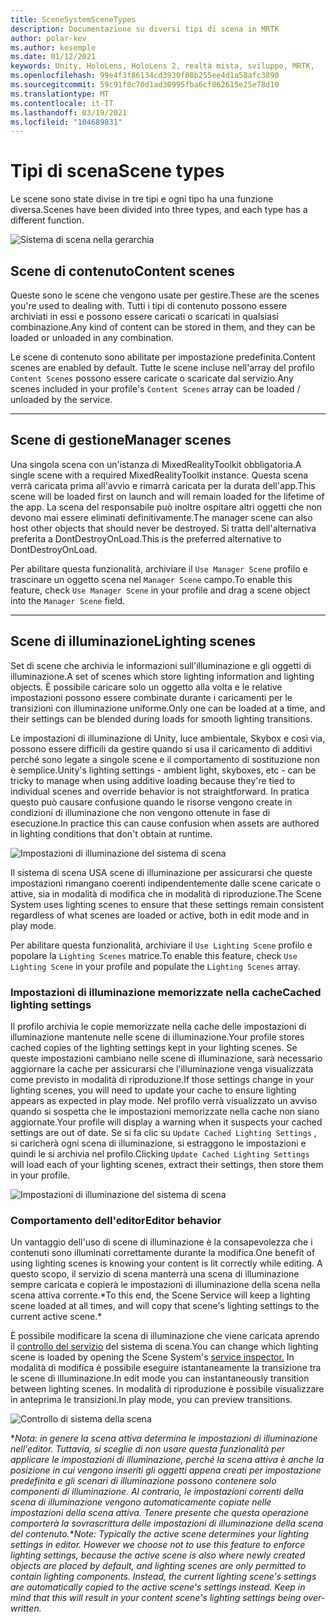 ```yaml
---
title: SceneSystemSceneTypes
description: Documentazione su diversi tipi di scena in MRTK
author: polar-kev
ms.author: kesemple
ms.date: 01/12/2021
keywords: Unity, HoloLens, HoloLens 2, realtà mista, sviluppo, MRTK,
ms.openlocfilehash: 99e4f3f86134cd3930f08b255ee4d1a58afc3890
ms.sourcegitcommit: 59c91f8c70d1ad30995fba6cf862615e25e78d10
ms.translationtype: MT
ms.contentlocale: it-IT
ms.lasthandoff: 03/19/2021
ms.locfileid: "104689831"
---
```

# <a name="scene-types"></a><span data-ttu-id="0b2ea-104">Tipi di scena</span><span class="sxs-lookup"><span data-stu-id="0b2ea-104">Scene types</span></span>

<span data-ttu-id="0b2ea-105">Le scene sono state divise in tre tipi e ogni tipo ha una funzione diversa.</span><span class="sxs-lookup"><span data-stu-id="0b2ea-105">Scenes have been divided into three types, and each type has a different function.</span></span>

![Sistema di scena nella gerarchia](../Images/SceneSystem/MRTK_SceneSystemEditorSceneHierarchy.PNG)

## <a name="content-scenes"></a><span data-ttu-id="0b2ea-107">Scene di contenuto</span><span class="sxs-lookup"><span data-stu-id="0b2ea-107">Content scenes</span></span>

<span data-ttu-id="0b2ea-108">Queste sono le scene che vengono usate per gestire.</span><span class="sxs-lookup"><span data-stu-id="0b2ea-108">These are the scenes you're used to dealing with.</span></span> <span data-ttu-id="0b2ea-109">Tutti i tipi di contenuto possono essere archiviati in essi e possono essere caricati o scaricati in qualsiasi combinazione.</span><span class="sxs-lookup"><span data-stu-id="0b2ea-109">Any kind of content can be stored in them, and they can be loaded or unloaded in any combination.</span></span>

<span data-ttu-id="0b2ea-110">Le scene di contenuto sono abilitate per impostazione predefinita.</span><span class="sxs-lookup"><span data-stu-id="0b2ea-110">Content scenes are enabled by default.</span></span> <span data-ttu-id="0b2ea-111">Tutte le scene incluse nell'array del profilo `Content Scenes` possono essere caricate o scaricate dal servizio.</span><span class="sxs-lookup"><span data-stu-id="0b2ea-111">Any scenes included in your profile's `Content Scenes` array can be loaded / unloaded by the service.</span></span>

___

## <a name="manager-scenes"></a><span data-ttu-id="0b2ea-112">Scene di gestione</span><span class="sxs-lookup"><span data-stu-id="0b2ea-112">Manager scenes</span></span>

<span data-ttu-id="0b2ea-113">Una singola scena con un'istanza di MixedRealityToolkit obbligatoria.</span><span class="sxs-lookup"><span data-stu-id="0b2ea-113">A single scene with a required MixedRealityToolkit instance.</span></span> <span data-ttu-id="0b2ea-114">Questa scena verrà caricata prima all'avvio e rimarrà caricata per la durata dell'app.</span><span class="sxs-lookup"><span data-stu-id="0b2ea-114">This scene will be loaded first on launch and will remain loaded for the lifetime of the app.</span></span> <span data-ttu-id="0b2ea-115">La scena del responsabile può inoltre ospitare altri oggetti che non devono mai essere eliminati definitivamente.</span><span class="sxs-lookup"><span data-stu-id="0b2ea-115">The manager scene can also host other objects that should never be destroyed.</span></span> <span data-ttu-id="0b2ea-116">Si tratta dell'alternativa preferita a DontDestroyOnLoad.</span><span class="sxs-lookup"><span data-stu-id="0b2ea-116">This is the preferred alternative to DontDestroyOnLoad.</span></span>

<span data-ttu-id="0b2ea-117">Per abilitare questa funzionalità, archiviare il `Use Manager Scene` profilo e trascinare un oggetto scena nel `Manager Scene` campo.</span><span class="sxs-lookup"><span data-stu-id="0b2ea-117">To enable this feature, check `Use Manager Scene` in your profile and drag a scene object into the `Manager Scene` field.</span></span>

___

## <a name="lighting-scenes"></a><span data-ttu-id="0b2ea-118">Scene di illuminazione</span><span class="sxs-lookup"><span data-stu-id="0b2ea-118">Lighting scenes</span></span>

<span data-ttu-id="0b2ea-119">Set di scene che archivia le informazioni sull'illuminazione e gli oggetti di illuminazione.</span><span class="sxs-lookup"><span data-stu-id="0b2ea-119">A set of scenes which store lighting information and lighting objects.</span></span> <span data-ttu-id="0b2ea-120">È possibile caricare solo un oggetto alla volta e le relative impostazioni possono essere combinate durante i caricamenti per le transizioni con illuminazione uniforme.</span><span class="sxs-lookup"><span data-stu-id="0b2ea-120">Only one can be loaded at a time, and their settings can be blended during loads for smooth lighting transitions.</span></span>

<span data-ttu-id="0b2ea-121">Le impostazioni di illuminazione di Unity, luce ambientale, Skybox e così via, possono essere difficili da gestire quando si usa il caricamento di additivi perché sono legate a singole scene e il comportamento di sostituzione non è semplice.</span><span class="sxs-lookup"><span data-stu-id="0b2ea-121">Unity's lighting settings - ambient light, skyboxes, etc - can be tricky to manage when using additive loading because they're tied to individual scenes and override behavior is not straightforward.</span></span> <span data-ttu-id="0b2ea-122">In pratica questo può causare confusione quando le risorse vengono create in condizioni di illuminazione che non vengono ottenute in fase di esecuzione.</span><span class="sxs-lookup"><span data-stu-id="0b2ea-122">In practice this can cause confusion when assets are authored in lighting conditions that don't obtain at runtime.</span></span>

![Impostazioni di illuminazione del sistema di scena](../Images/SceneSystem/MRTK_SceneSystemLightingSettings.PNG)

<span data-ttu-id="0b2ea-124">Il sistema di scena USA scene di illuminazione per assicurarsi che queste impostazioni rimangano coerenti indipendentemente dalle scene caricate o attive, sia in modalità di modifica che in modalità di riproduzione.</span><span class="sxs-lookup"><span data-stu-id="0b2ea-124">The Scene System uses lighting scenes to ensure that these settings remain consistent regardless of what scenes are loaded or active, both in edit mode and in play mode.</span></span>

<span data-ttu-id="0b2ea-125">Per abilitare questa funzionalità, archiviare il `Use Lighting Scene` profilo e popolare la `Lighting Scenes` matrice.</span><span class="sxs-lookup"><span data-stu-id="0b2ea-125">To enable this feature, check `Use Lighting Scene` in your profile and populate the `Lighting Scenes` array.</span></span>

### <a name="cached-lighting-settings"></a><span data-ttu-id="0b2ea-126">Impostazioni di illuminazione memorizzate nella cache</span><span class="sxs-lookup"><span data-stu-id="0b2ea-126">Cached lighting settings</span></span>

<span data-ttu-id="0b2ea-127">Il profilo archivia le copie memorizzate nella cache delle impostazioni di illuminazione mantenute nelle scene di illuminazione.</span><span class="sxs-lookup"><span data-stu-id="0b2ea-127">Your profile stores cached copies of the lighting settings kept in your lighting scenes.</span></span> <span data-ttu-id="0b2ea-128">Se queste impostazioni cambiano nelle scene di illuminazione, sarà necessario aggiornare la cache per assicurarsi che l'illuminazione venga visualizzata come previsto in modalità di riproduzione.</span><span class="sxs-lookup"><span data-stu-id="0b2ea-128">If those settings change in your lighting scenes, you will need to update your cache to ensure lighting appears as expected in play mode.</span></span> <span data-ttu-id="0b2ea-129">Nel profilo verrà visualizzato un avviso quando si sospetta che le impostazioni memorizzate nella cache non siano aggiornate.</span><span class="sxs-lookup"><span data-stu-id="0b2ea-129">Your profile will display a warning when it suspects your cached settings are out of date.</span></span> <span data-ttu-id="0b2ea-130">Se si fa clic su `Update Cached Lighting Settings` , si caricherà ogni scena di illuminazione, si estraggono le impostazioni e quindi le si archivia nel profilo.</span><span class="sxs-lookup"><span data-stu-id="0b2ea-130">Clicking `Update Cached Lighting Settings` will load each of your lighting scenes, extract their settings, then store them in your profile.</span></span>

![Impostazioni di illuminazione del sistema di scena](../Images/SceneSystem/MRTK_SceneSystemCachedLightingSettings.PNG)

### <a name="editor-behavior"></a><span data-ttu-id="0b2ea-132">Comportamento dell'editor</span><span class="sxs-lookup"><span data-stu-id="0b2ea-132">Editor behavior</span></span>

<span data-ttu-id="0b2ea-133">Un vantaggio dell'uso di scene di illuminazione è la consapevolezza che i contenuti sono illuminati correttamente durante la modifica.</span><span class="sxs-lookup"><span data-stu-id="0b2ea-133">One benefit of using lighting scenes is knowing your content is lit correctly while editing.</span></span> <span data-ttu-id="0b2ea-134">A questo scopo, il servizio di scena manterrà una scena di illuminazione sempre caricata e copierà le impostazioni di illuminazione della scena nella scena attiva corrente.\*</span><span class="sxs-lookup"><span data-stu-id="0b2ea-134">To this end, the Scene Service will keep a lighting scene loaded at all times, and will copy that scene's lighting settings to the current active scene.\*</span></span>

<span data-ttu-id="0b2ea-135">È possibile modificare la scena di illuminazione che viene caricata aprendo il [controllo del servizio](../../out-of-scope/MixedRealityConfigurationGuide.md#editor-utilities) del sistema di scena.</span><span class="sxs-lookup"><span data-stu-id="0b2ea-135">You can change which lighting scene is loaded by opening the Scene System's [service inspector.](../../out-of-scope/MixedRealityConfigurationGuide.md#editor-utilities)</span></span> <span data-ttu-id="0b2ea-136">In modalità di modifica è possibile eseguire istantaneamente la transizione tra le scene di illuminazione.</span><span class="sxs-lookup"><span data-stu-id="0b2ea-136">In edit mode you can instantaneously transition between lighting scenes.</span></span> <span data-ttu-id="0b2ea-137">In modalità di riproduzione è possibile visualizzare in anteprima le transizioni.</span><span class="sxs-lookup"><span data-stu-id="0b2ea-137">In play mode, you can preview transitions.</span></span>

![Controllo di sistema della scena](../Images/SceneSystem/MRTK_SceneSystemServiceInspector.PNG)

<span data-ttu-id="0b2ea-139">\**Nota: in genere la scena attiva determina le impostazioni di illuminazione nell'editor. Tuttavia, si sceglie di non usare questa funzionalità per applicare le impostazioni di illuminazione, perché la scena attiva è anche la posizione in cui vengono inseriti gli oggetti appena creati per impostazione predefinita e gli scenari di illuminazione possono contenere solo componenti di illuminazione. Al contrario, le impostazioni correnti della scena di illuminazione vengono automaticamente copiate nelle impostazioni della scena attiva. Tenere presente che questa operazione comporterà la sovrascrittura delle impostazioni di illuminazione della scena del contenuto.*</span><span class="sxs-lookup"><span data-stu-id="0b2ea-139">\**Note: Typically the active scene determines your lighting settings in editor. However we choose not to use this feature to enforce lighting settings, because the active scene is also where newly created objects are placed by default, and lighting scenes are only permitted to contain lighting components. Instead, the current lighting scene's settings are automatically copied to the active scene's settings instead. Keep in mind that this will result in your content scene's lighting settings being over-written.*</span></span>
